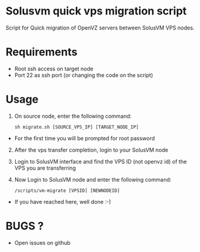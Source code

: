 Solusvm quick vps migration script
=====================

Script for Quick migration of OpenVZ servers between SolusVM VPS nodes.

# Requirements
- Root ssh access on target node
- Port 22 as ssh port (or changing the code on the script)

# Usage
1. On source node, enter the following command:

	`sh migrate.sh [SOURCE_VPS_IP] [TARGET_NODE_IP]`

* For the first time you will be prompted for root password

2. After the vps transfer completion, login to your SolusVM node
3. Login to SolusVM interface and find the VPS ID (not openvz id) of the VPS you are transferring
4. Now Login to SolusVM node and enter the following command:

	`/scripts/vm-migrate [VPSID] [NEWNODEID]`

* If you have reached here, well done :-)

# BUGS ?
- Open issues on github
